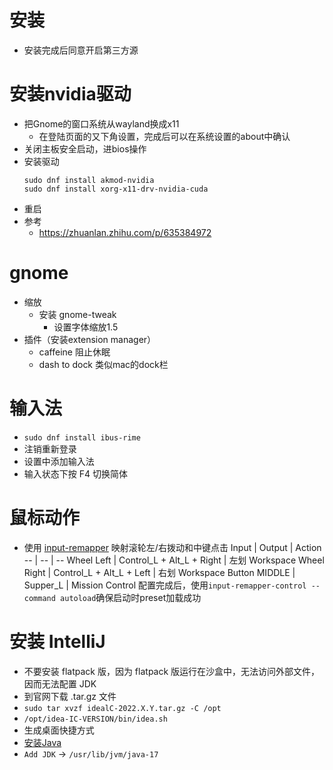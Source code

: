 # 安装
- 安装完成后同意开启第三方源

# 安装nvidia驱动
- 把Gnome的窗口系统从wayland换成x11
  - 在登陆页面的又下角设置，完成后可以在系统设置的about中确认
- 关闭主板安全启动，进bios操作
- 安装驱动
  ```
  sudo dnf install akmod-nvidia
  sudo dnf install xorg-x11-drv-nvidia-cuda
  ```
- 重启
- 参考
  - https://zhuanlan.zhihu.com/p/635384972 

# gnome
- 缩放
  - 安装 gnome-tweak
    - 设置字体缩放1.5
- 插件（安装extension manager）
  - caffeine 阻止休眠
  - dash to dock 类似mac的dock栏
    
# 输入法
  - `sudo dnf install ibus-rime`
  - 注销重新登录
  - 设置中添加输入法
  - 输入状态下按 F4 切换简体

# 鼠标动作
- 使用 [input-remapper](https://github.com/sezanzeb/input-remapper) 映射滚轮左/右拨动和中键点击
  Input | Output | Action
  -- | -- | --
  Wheel Left | Control_L + Alt_L + Right | 左划 Workspace
  Wheel Right | Control_L + Alt_L + Left | 右划 Workspace
  Button MIDDLE | Supper_L | Mission Control
  配置完成后，使用`input-remapper-control --command autoload`确保启动时preset加载成功

# 安装 IntelliJ
- 不要安装 flatpack 版，因为 flatpack 版运行在沙盒中，无法访问外部文件，因而无法配置 JDK
- 到官网下载 .tar.gz 文件
- `sudo tar xvzf idealC-2022.X.Y.tar.gz -C /opt`
- `/opt/idea-IC-VERSION/bin/idea.sh`
- 生成桌面快捷方式
- [安装Java](https://docs.fedoraproject.org/en-US/quick-docs/installing-java/)
- `Add JDK` -> `/usr/lib/jvm/java-17`
